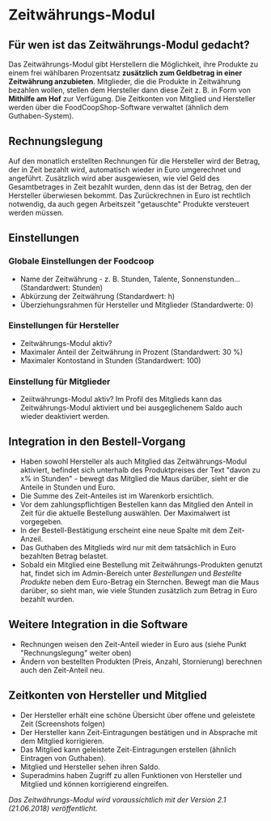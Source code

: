 # Zeitwährungs-Modul

## Für wen ist das Zeitwährungs-Modul gedacht?
Das Zeitwährungs-Modul gibt Herstellern die Möglichkeit, ihre Produkte zu einem frei wählbaren Prozentsatz **zusätzlich zum Geldbetrag in einer Zeitwährung anzubieten**. Mitglieder, die die Produkte in Zeitwährung bezahlen wollen, stellen dem Hersteller dann diese Zeit z. B. in Form von **Mithilfe am Hof** zur Verfügung. Die Zeitkonten von Mitglied und Hersteller werden über die FoodCoopShop-Software verwaltet (ähnlich dem Guthaben-System).

## Rechnungslegung
Auf den monatlich erstellten Rechnungen für die Hersteller wird der Betrag, der in Zeit bezahlt wird, automatisch wieder in Euro umgerechnet und angeführt. Zusätzlich wird aber ausgewiesen, wie viel Geld des Gesamtbetrages in Zeit bezahlt wurden, denn das ist der Betrag, den der Hersteller überwiesen bekommt. Das Zurückrechnen in Euro ist rechtlich notwendig, da auch gegen Arbeitszeit "getauschte" Produkte versteuert werden müssen.

## Einstellungen

### Globale Einstellungen der Foodcoop
* Name der Zeitwährung - z. B. Stunden, Talente, Sonnenstunden... (Standardwert: Stunden)
* Abkürzung der Zeitwährung (Standardwert: h)
* Überziehungsrahmen für Hersteller und Mitglieder (Standardwerte: 0)

### Einstellungen für Hersteller
* Zeitwährungs-Modul aktiv?
* Maximaler Anteil der Zeitwährung in Prozent (Standardwert: 30 %)
* Maximaler Kontostand in Stunden (Standardwert: 100)

### Einstellung für Mitglieder
* Zeiitwährungs-Modul aktiv? Im Profil des Mitglieds kann das Zeitwährungs-Modul aktiviert und bei ausgeglichenem Saldo auch wieder deaktiviert werden.

## Integration in den Bestell-Vorgang
* Haben sowohl Hersteller als auch Mitglied das Zeitwährungs-Modul aktiviert, befindet sich unterhalb des Produktpreises der Text "davon zu x% in Stunden" - bewegt das Mitglied die Maus darüber, sieht er die Anteile in Stunden und Euro.
* Die Summe des Zeit-Anteiles ist im Warenkorb ersichtlich.
* Vor dem zahlungspflichtigen Bestellen kann das Mitglied den Anteil in Zeit für die aktuelle Bestellung auswählen. Der Maximalwert ist vorgegeben.
* In der Bestell-Bestätigung erscheint eine neue Spalte mit dem Zeit-Anzeil.
* Das Guthaben des Mitglieds wird nur mit dem tatsächlich in Euro bezahlten Betrag belastet.
* Sobald ein Mitglied eine Bestellung mit Zeitwährungs-Produkten genutzt hat, findet sich im Admin-Bereich unter *Bestellungen* und *Bestellte Produkte* neben dem Euro-Betrag ein Sternchen. Bewegt man die Maus darüber, so sieht man, wie viele Stunden zusätzlich zum Betrag in Euro bezahlt wurden. 

## Weitere Integration in die Software
* Rechnungen weisen den Zeit-Anteil wieder in Euro aus (siehe Punkt "Rechnungslegung" weiter oben)
* Ändern von bestellten Produkten (Preis, Anzahl, Stornierung) berechnen auch den Zeit-Anteil neu.

## Zeitkonten von Hersteller und Mitglied
* Der Hersteller erhält eine schöne Übersicht über offene und geleistete Zeit (Screenshots folgen)
* Der Hersteller kann Zeit-Eintragungen bestätigen und in Absprache mit dem Mitglied korrigieren.
* Das Mitglied kann geleistete Zeit-Eintragungen erstellen (ähnlich Eintragen von Guthaben).
* Mitglied und Hersteller sehen ihren Saldo.
* Superadmins haben Zugriff zu allen Funktionen von Hersteller und Mitglied und können korrigierend eingreifen.

*Das Zeitwährungs-Modul wird voraussichtlich mit der Version 2.1 (21.06.2018) veröffentlicht.*
